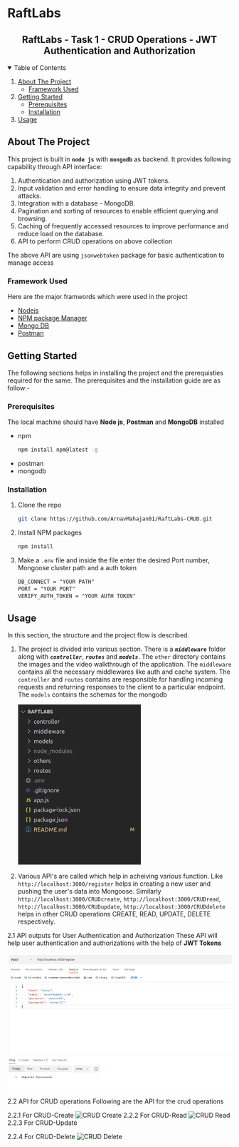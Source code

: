 # RaftLabs

<p align="center">
  <h2 align="center">RaftLabs - Task 1 - CRUD Operations - JWT Authentication and Authorization</h3>
</p>

<!-- TABLE OF CONTENTS -->

<details open="open">
  <summary>Table of Contents</summary>
  <ol>
    <li>
      <a href="#about-the-project">About The Project</a>
      <ul>
        <li><a href="#framework-used">Framework Used</a></li>
      </ul>
    </li>
    <li>
      <a href="#getting-started">Getting Started</a>
      <ul>
        <li><a href="#prerequisites">Prerequisites</a></li>
        <li><a href="#installation">Installation</a></li>
      </ul>
    </li>
    <li><a href="#usage">Usage</a></li>
  </ol>
</details>

<!-- ABOUT THE PROJECT -->

## About The Project

This project is built in **`node js`** with **`mongodb`** as backend. It provides following capability through API interface:

1. Authentication and authorization using JWT tokens.
2. Input validation and error handling to ensure data integrity and prevent attacks.
3. Integration with a database - MongoDB.
4. Pagination and sorting of resources to enable efficient querying and browsing.
5. Caching of frequently accessed resources to improve performance and reduce
   load on the database.
6. API to perform CRUD operations on above collection

The above API are using `jsonwebtoken` package for basic authentication to manage access

### Framework Used

Here are the major framwords which were used in the project

- [Nodejs](https://nodejs.org/en/)
- [NPM package Manager](https://www.npmjs.com/)
- [Mongo DB](https://www.mongodb.com/)
- [Postman](https://www.postman.com/)

<!-- GETTING STARTED -->

## Getting Started

The following sections helps in installing the project and the prerequisties required for the same.
The prerequisites and the installation guide are as follow:-

### Prerequisites

The local machine should have **Node js**, **Postman** and **MongoDB** installed

- npm
  ```sh
  npm install npm@latest -g
  ```
- postman
- mongodb

### Installation

1. Clone the repo
   ```sh
   git clone https://github.com/ArnavMahajan01/RaftLabs-CRUD.git
   ```
2. Install NPM packages
   ```sh
   npm install
   ```
3. Make a `.env` file and inside the file enter the desired Port number, Mongoose cluster path and a auth token
   ```
   DB_CONNECT = "YOUR PATH"
   PORT = "YOUR PORT"
   VERIFY_AUTH_TOKEN = "YOUR AUTH TOKEN"
   ```

<!-- USAGE -->

## Usage

In this section, the structure and the project flow is described.

1. The project is divided into various section. There is a _**`middleware`**_ folder along with _**`controller`**_, _**`routes`**_ and _**`models`**_. The `other` directory contains the images and the video walkthrough of the application. The `middleware` contains all the necessary middlewares like auth and cache system. The `controller` and `routes` contains are responsible for handling incoming requests and returning responses to the client to a particular endpoint. The `models` contains the schemas for the mongodb

   ![1678351241519](image/README/1678351241519.png)

2. Various API's are called which help in acheiving various function. Like `http://localhost:3000/register` helps in creating a new user and pushing the user's data into Mongoose. Similarly `http://localhost:3000/CRUDcreate`, `http://localhost:3000/CRUDread`, `http://localhost:3000/CRUDupdate`, `http://localhost:3000/CRUDdelete` helps in other CRUD operations CREATE, READ, UPDATE, DELETE respectively.

2.1 API outputs for User Authentication and Authorization
These API will help user authentication and authorizations with the help of **JWT Tokens**

![1678352272033](image/README/1678352272033.png)

2.2 API for CRUD operations
Following are the API for the crud operations

2.2.1 For CRUD-Create
![CRUD Create](/images/CRUD%20create.png)
2.2.2 For CRUD-Read
![CRUD Read](/images/CRUD%20read.png)
2.2.3 For CRUD-Update

2.2.4 For CRUD-Delete
![CRUD Delete](/images/CRUD%20delete.png)
